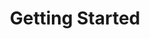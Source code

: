 ---
title: Getting Started
position: 1
parameters:
  - name:
    content:
content_markdown: |-
  Welcome to our API documentation.

  This API document is designed for those interested in developing for our platform.
  This API is still under development and is a work in progress

  

  You'll succeed if you do this.
  {: .success }

  Here's some useful information.
  {: .info }

  Something may not happen if you try and do this.
  {: .warning }

  Something bad will happen if you do this.
  {: .error }
left_code_blocks:
  - code_block:
    title:
    language:
right_code_blocks:
  - code_block:
    title:
    language:
---